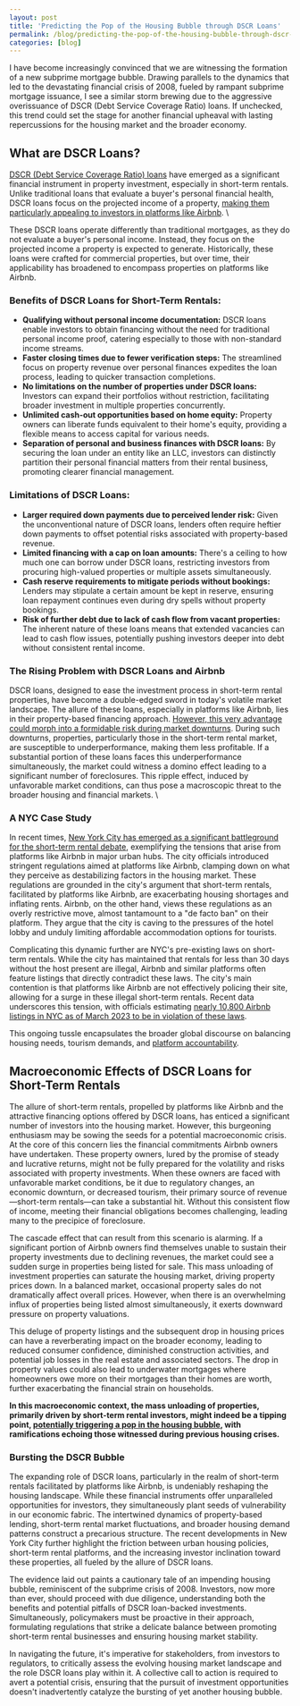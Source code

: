 ```yaml
---
layout: post
title: 'Predicting the Pop of the Housing Bubble through DSCR Loans'
permalink: /blog/predicting-the-pop-of-the-housing-bubble-through-dscr-loans
categories: [blog]
---
```


I have become increasingly convinced that we are witnessing the formation of a new subprime mortgage bubble. Drawing parallels to the dynamics that led to the devastating financial crisis of 2008, fueled by rampant subprime mortgage issuance, I see a similar storm brewing due to the aggressive overissuance of DSCR (Debt Service Coverage Ratio) loans. If unchecked, this trend could set the stage for another financial upheaval with lasting repercussions for the housing market and the broader economy. 

## What are DSCR Loans?

[DSCR (Debt Service Coverage Ratio) loans](https://www.investopedia.com/terms/d/dscr.asp#:~:text=The%20debt%2Dservice%20coverage%20ratio%20(DSCR)%20measures%20a%20firm's,service%2C%20including%20principal%20and%20interest.) have emerged as a significant financial instrument in property investment, especially in short-term rentals. Unlike traditional loans that evaluate a buyer's personal financial health, DSCR loans focus on the projected income of a property, [making them particularly appealing to investors in platforms like Airbnb](https://griffinfunding.com/blog/dscr-loans/dscr-loan-for-airbnb/). \

These DSCR loans operate differently than traditional mortgages, as they do not evaluate a buyer's personal income. Instead, they focus on the projected income a property is expected to generate. Historically, these loans were crafted for commercial properties, but over time, their applicability has broadened to encompass properties on platforms like Airbnb.

### Benefits of DSCR Loans for Short-Term Rentals:


* **Qualifying without personal income documentation:** DSCR loans enable investors to obtain financing without the need for traditional personal income proof, catering especially to those with non-standard income streams.
* **Faster closing times due to fewer verification steps:** The streamlined focus on property revenue over personal finances expedites the loan process, leading to quicker transaction completions.
* **No limitations on the number of properties under DSCR loans:** Investors can expand their portfolios without restriction, facilitating broader investment in multiple properties concurrently.
* **Unlimited cash-out opportunities based on home equity:** Property owners can liberate funds equivalent to their home's equity, providing a flexible means to access capital for various needs.
* **Separation of personal and business finances with DSCR loans:** By securing the loan under an entity like an LLC, investors can distinctly partition their personal financial matters from their rental business, promoting clearer financial management.


### Limitations of DSCR Loans:



* **Larger required down payments due to perceived lender risk:** Given the unconventional nature of DSCR loans, lenders often require heftier down payments to offset potential risks associated with property-based revenue.
* **Limited financing with a cap on loan amounts:** There's a ceiling to how much one can borrow under DSCR loans, restricting investors from procuring high-valued properties or multiple assets simultaneously.
* **Cash reserve requirements to mitigate periods without bookings:** Lenders may stipulate a certain amount be kept in reserve, ensuring loan repayment continues even during dry spells without property bookings.
* **Risk of further debt due to lack of cash flow from vacant properties:** The inherent nature of these loans means that extended vacancies can lead to cash flow issues, potentially pushing investors deeper into debt without consistent rental income.


### The Rising Problem with DSCR Loans and Airbnb

DSCR loans, designed to ease the investment process in short-term rental properties, have become a double-edged sword in today's volatile market landscape. The allure of these loans, especially in platforms like Airbnb, lies in their property-based financing approach. [However, this very advantage could morph into a formidable risk during market downturns](https://www.moodysanalytics.com/-/media/whitepaper/2011/11-03-05-Modeling-CRE-Loan-Credit-Risk-An-Overview.pdf). During such downturns, properties, particularly those in the short-term rental market, are susceptible to underperformance, making them less profitable. If a substantial portion of these loans faces this underperformance simultaneously, the market could witness a domino effect leading to a significant number of foreclosures. This ripple effect, induced by unfavorable market conditions, can thus pose a macroscopic threat to the broader housing and financial markets. \

### A NYC Case Study

In recent times, [New York City has emerged as a significant battleground for the short-term rental debate](https://www.investopedia.com/new-york-city-enforces-de-facto-ban-of-airbnbs-7967344#:~:text=The%20law%20requires%20short%2Dterm,for%20unregistered%20short%2Dterm%20rentals.), exemplifying the tensions that arise from platforms like Airbnb in major urban hubs. The city officials introduced stringent regulations aimed at platforms like Airbnb, clamping down on what they perceive as destabilizing factors in the housing market. These regulations are grounded in the city's argument that short-term rentals, facilitated by platforms like Airbnb, are exacerbating housing shortages and inflating rents. Airbnb, on the other hand, views these regulations as an overly restrictive move, almost tantamount to a "de facto ban" on their platform. They argue that the city is caving to the pressures of the hotel lobby and unduly limiting affordable accommodation options for tourists. 

Complicating this dynamic further are NYC's pre-existing laws on short-term rentals. While the city has maintained that rentals for less than 30 days without the host present are illegal, Airbnb and similar platforms often feature listings that directly contradict these laws. The city's main contention is that platforms like Airbnb are not effectively policing their site, allowing for a surge in these illegal short-term rentals. Recent data underscores this tension, with officials estimating [nearly 10,800 Airbnb listings in NYC as of March 2023 to be in violation of these laws](https://www.nytimes.com/2023/09/05/nyregion/airbnb-regulations-nyc-housing.html#:~:text=City%20officials%20estimated%20there%20were,more%20expensive%20to%20live%20here.). 

This ongoing tussle encapsulates the broader global discourse on balancing housing needs, tourism demands, and [platform accountability](https://voiceofsandiego.org/2021/01/26/platform-accountability-should-be-central-to-vacation-rental-plan/).


## Macroeconomic Effects of DSCR Loans for Short-Term Rentals

The allure of short-term rentals, propelled by platforms like Airbnb and the attractive financing options offered by DSCR loans, has enticed a significant number of investors into the housing market. However, this burgeoning enthusiasm may be sowing the seeds for a potential macroeconomic crisis. At the core of this concern lies the financial commitments Airbnb owners have undertaken. These property owners, lured by the promise of steady and lucrative returns, might not be fully prepared for the volatility and risks associated with property investments. When these owners are faced with unfavorable market conditions, be it due to regulatory changes, an economic downturn, or decreased tourism, their primary source of revenue—short-term rentals—can take a substantial hit. Without this consistent flow of income, meeting their financial obligations becomes challenging, leading many to the precipice of foreclosure.

The cascade effect that can result from this scenario is alarming. If a significant portion of Airbnb owners find themselves unable to sustain their property investments due to declining revenues, the market could see a sudden surge in properties being listed for sale. This mass unloading of investment properties can saturate the housing market, driving property prices down. In a balanced market, occasional property sales do not dramatically affect overall prices. However, when there is an overwhelming influx of properties being listed almost simultaneously, it exerts downward pressure on property valuations.

This deluge of property listings and the subsequent drop in housing prices can have a reverberating impact on the broader economy, leading to reduced consumer confidence, diminished construction activities, and potential job losses in the real estate and associated sectors. The drop in property values could also lead to underwater mortgages where homeowners owe more on their mortgages than their homes are worth, further exacerbating the financial strain on households. 

**In this macroeconomic context, the mass unloading of properties, primarily driven by short-term rental investors, might indeed be a tipping point, <span style="text-decoration:underline;">potentially triggering a pop in the housing bubble</span>, with ramifications echoing those witnessed during previous housing crises.**


### Bursting the DSCR Bubble

The expanding role of DSCR loans, particularly in the realm of short-term rentals facilitated by platforms like Airbnb, is undeniably reshaping the housing landscape. While these financial instruments offer unparalleled opportunities for investors, they simultaneously plant seeds of vulnerability in our economic fabric. The intertwined dynamics of property-based lending, short-term rental market fluctuations, and broader housing demand patterns construct a precarious structure. The recent developments in New York City further highlight the friction between urban housing policies, short-term rental platforms, and the increasing investor inclination toward these properties, all fueled by the allure of DSCR loans.

The evidence laid out paints a cautionary tale of an impending housing bubble, reminiscent of the subprime crisis of 2008. Investors, now more than ever, should proceed with due diligence, understanding both the benefits and potential pitfalls of DSCR loan-backed investments. Simultaneously, policymakers must be proactive in their approach, formulating regulations that strike a delicate balance between promoting short-term rental businesses and ensuring housing market stability.

In navigating the future, it's imperative for stakeholders, from investors to regulators, to critically assess the evolving housing market landscape and the role DSCR loans play within it. A collective call to action is required to avert a potential crisis, ensuring that the pursuit of investment opportunities doesn't inadvertently catalyze the bursting of yet another housing bubble.
